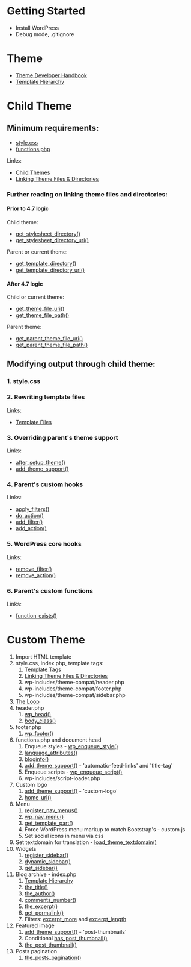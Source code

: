 # Getting Started

- Install WordPress
- Debug mode, .gitignore

# Theme

- [Theme Developer Handbook](https://developer.wordpress.org/themes/)
- [Template Hierarchy](https://wphierarchy.com/)


# Child Theme

## Minimum requirements:

- [style.css](https://developer.wordpress.org/themes/basics/main-stylesheet-style-css/)
- [functions.php](https://developer.wordpress.org/themes/basics/theme-functions/)

Links:

- [Child Themes](https://developer.wordpress.org/themes/advanced-topics/child-themes/)
- [Linking Theme Files & Directories](https://developer.wordpress.org/themes/basics/linking-theme-files-directories/)

### Further reading on linking theme files and directories:

#### Prior to 4.7 logic

Child theme:
- [get_stylesheet_directory()](https://developer.wordpress.org/reference/functions/get_stylesheet_directory/)
- [get_stylesheet_directory_uri()](https://developer.wordpress.org/reference/functions/get_stylesheet_directory_uri/)

Parent or current theme:
- [get_template_directory()](https://developer.wordpress.org/reference/functions/get_template_directory/)
- [get_template_directory_uri()](https://developer.wordpress.org/reference/functions/get_template_directory_uri/)

#### After 4.7 logic

Child or current theme:
- [get_theme_file_uri()](https://developer.wordpress.org/reference/functions/get_theme_file_uri/)
- [get_theme_file_path()](https://developer.wordpress.org/reference/functions/get_theme_file_path/)

Parent theme:
- [get_parent_theme_file_uri()](https://developer.wordpress.org/reference/functions/get_parent_theme_file_uri/)
- [get_parent_theme_file_path()](https://developer.wordpress.org/reference/functions/get_parent_theme_file_path/)

## Modifying output through child theme:

### 1. style.css

### 2. Rewriting template files

Links:

- [Template Files](https://developer.wordpress.org/themes/template-files-section/)

### 3. Overriding parent's theme support

Links:

- [after_setup_theme()](https://developer.wordpress.org/reference/hooks/after_setup_theme/)
- [add_theme_support()](https://developer.wordpress.org/reference/functions/add_theme_support/)

### 4. Parent's custom hooks

Links:

- [apply_filters()](https://developer.wordpress.org/reference/functions/apply_filters/)
- [do_action()](https://developer.wordpress.org/reference/functions/do_action/)
- [add_filter()](https://developer.wordpress.org/reference/functions/add_filter/)
- [add_action()](https://developer.wordpress.org/reference/functions/add_action/)

### 5. WordPress core hooks

Links:

- [remove_filter()](https://developer.wordpress.org/reference/functions/remove_filter/)
- [remove_action()](https://developer.wordpress.org/reference/functions/remove_action/)

### 6. Parent's custom functions

Links:

- [function_exists()](http://php.net/manual/en/function.function-exists.php)

# Custom Theme

1. Import HTML template
2. style.css, index.php, template tags:
	1. [Template Tags](https://developer.wordpress.org/themes/basics/template-tags/)
	2. [Linking Theme Files & Directories](https://developer.wordpress.org/themes/basics/linking-theme-files-directories/)
	3. wp-includes/theme-compat/header.php
	4. wp-includes/theme-compat/footer.php
	5. wp-includes/theme-compat/sidebar.php
3. [The Loop](https://developer.wordpress.org/themes/basics/the-loop/)
4. header.php
	1. [wp_head()](https://developer.wordpress.org/reference/functions/wp_head/)
	2. [body_class()](https://developer.wordpress.org/reference/functions/body_class/)
5. footer.php
	1. [wp_footer()](https://developer.wordpress.org/reference/functions/wp_footer/)
6. functions.php and document head
	1. Enqueue styles - [wp_enqueue_style()](https://developer.wordpress.org/reference/functions/wp_enqueue_style/)
	2. [language_attributes()](https://developer.wordpress.org/reference/functions/language_attributes/)
	3. [bloginfo()](https://developer.wordpress.org/reference/functions/bloginfo/)
	4. [add_theme_support()](https://developer.wordpress.org/reference/functions/add_theme_support/) - 'automatic-feed-links' and 'title-tag'
	5. Enqueue scripts - [wp_enqueue_script()](https://developer.wordpress.org/reference/functions/wp_enqueue_script/)
	6. wp-includes/script-loader.php
7. Custom logo
	1. [add_theme_support()](https://developer.wordpress.org/reference/functions/add_theme_support/) - 'custom-logo'
	2. [home_url()](https://developer.wordpress.org/reference/functions/home_url/)
8. Menu
	1. [register_nav_menus()](https://developer.wordpress.org/reference/functions/register_nav_menus/)
	2. [wp_nav_menu()](https://developer.wordpress.org/reference/functions/wp_nav_menu/)
	3. [get_template_part()](https://developer.wordpress.org/reference/functions/get_template_part/)
	4. Force WordPress menu markup to match Bootstrap's - custom.js
	5. Set social icons in menu via css
9. Set textdomain for translation - [load_theme_textdomain()](https://developer.wordpress.org/reference/functions/load_theme_textdomain/)
10. Widgets
	1. [register_sidebar()](https://developer.wordpress.org/reference/functions/register_sidebar/)
	2. [dynamic_sidebar()](https://developer.wordpress.org/reference/functions/dynamic_sidebar/)
	3. [get_sidebar()](https://developer.wordpress.org/reference/functions/get_sidebar/)
11. Blog archive - index.php
	1. [Template Hierarchy](https://wphierarchy.com/)
	2. [the_title()](https://developer.wordpress.org/reference/functions/the_title/)
	3. [the_author()](https://developer.wordpress.org/reference/functions/the_author/)
	4. [comments_number()](https://developer.wordpress.org/reference/functions/comments_number/)
	5. [the_excerpt()](https://developer.wordpress.org/reference/functions/the_excerpt/)
	6. [get_permalink()](https://developer.wordpress.org/reference/functions/get_permalink/)
	7. Filters: [excerpt_more](https://developer.wordpress.org/reference/hooks/excerpt_more/) and [excerpt_length](https://developer.wordpress.org/reference/hooks/excerpt_length/)
12. Featured image
	1. [add_theme_support()](https://developer.wordpress.org/reference/functions/add_theme_support/) - 'post-thumbnails'
	2. Conditional [has_post_thumbnail()](https://developer.wordpress.org/reference/functions/has_post_thumbnail/)
	3. [the_post_thumbnail()](https://developer.wordpress.org/reference/functions/the_post_thumbnail/)
13. Posts pagination
	1. [the_posts_pagination()](https://developer.wordpress.org/reference/functions/the_posts_pagination/)